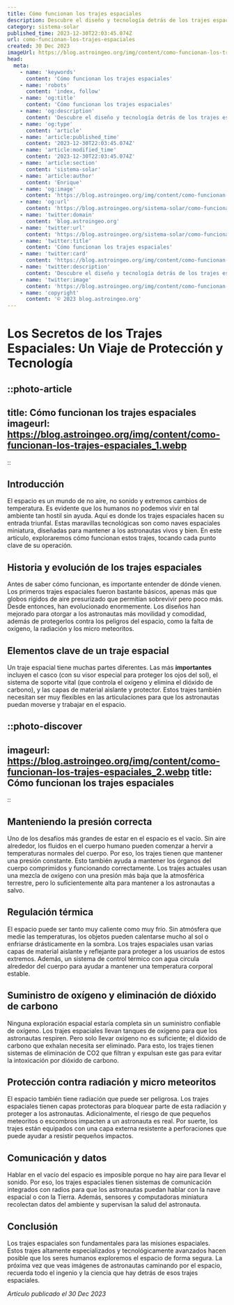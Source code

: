 ```yaml
---
title: Cómo funcionan los trajes espaciales
description: Descubre el diseño y tecnología detrás de los trajes espaciales que protegen a los astronautas en el hostil entorno del espacio.
category: sistema-solar
published_time: 2023-12-30T22:03:45.074Z
url: como-funcionan-los-trajes-espaciales
created: 30 Dec 2023
imageUrl: https://blog.astroingeo.org/img/content/como-funcionan-los-trajes-espaciales_1.webp
head:
  meta:
    - name: 'keywords'
      content: 'Cómo funcionan los trajes espaciales'
    - name: 'robots'
      content: 'index, follow'
    - name: 'og:title'
      content: 'Cómo funcionan los trajes espaciales'
    - name: 'og:description'
      content: 'Descubre el diseño y tecnología detrás de los trajes espaciales que protegen a los astronautas en el hostil entorno del espacio.'
    - name: 'og:type'
      content: 'article'
    - name: 'article:published_time'
      content: '2023-12-30T22:03:45.074Z'
    - name: 'article:modified_time'
      content: '2023-12-30T22:03:45.074Z'
    - name: 'article:section'
      content: 'sistema-solar'
    - name: 'article:author'
      content: 'Enrique'
    - name: 'og:image'
      content: 'https://blog.astroingeo.org/img/content/como-funcionan-los-trajes-espaciales_1.webp'
    - name: 'og:url'
      content: 'https://blog.astroingeo.org/sistema-solar/como-funcionan-los-trajes-espaciales'
    - name: 'twitter:domain'
      content: 'blog.astroingeo.org'
    - name: 'twitter:url'
      content: 'https://blog.astroingeo.org/sistema-solar/como-funcionan-los-trajes-espaciales'
    - name: 'twitter:title'
      content: 'Cómo funcionan los trajes espaciales'
    - name: 'twitter:card'
      content: 'https://blog.astroingeo.org/img/content/como-funcionan-los-trajes-espaciales_1.webp'
    - name: 'twitter:description'
      content: 'Descubre el diseño y tecnología detrás de los trajes espaciales que protegen a los astronautas en el hostil entorno del espacio.'
    - name: 'twitter:image'
      content: 'https://blog.astroingeo.org/img/content/como-funcionan-los-trajes-espaciales_1.webp'
    - name: 'copyright'
      content: '© 2023 blog.astroingeo.org'
---
```

# Los Secretos de los Trajes Espaciales: Un Viaje de Protección y Tecnología

::photo-article
---
title: Cómo funcionan los trajes espaciales
imageurl: https://blog.astroingeo.org/img/content/como-funcionan-los-trajes-espaciales_1.webp
---
::

## Introducción
El espacio es un mundo de no aire, no sonido y extremos cambios de temperatura. Es evidente que los humanos no podemos vivir en tal ambiente tan hostil sin ayuda. Aquí es donde los trajes espaciales hacen su entrada triunfal. Estas maravillas tecnológicas son como naves espaciales miniatura, diseñadas para mantener a los astronautas vivos y bien. En este artículo, exploraremos cómo funcionan estos trajes, tocando cada punto clave de su operación. 

## Historia y evolución de los trajes espaciales
Antes de saber cómo funcionan, es importante entender de dónde vienen. Los primeros trajes espaciales fueron bastante básicos, apenas más que globos rígidos de aire presurizado que permitían sobrevivir pero poco más. Desde entonces, han evolucionado enormemente. Los diseños han mejorado para otorgar a los astronautas más movilidad y comodidad, además de protegerlos contra los peligros del espacio, como la falta de oxígeno, la radiación y los micro meteoritos.

## Elementos clave de un traje espacial
Un traje espacial tiene muchas partes diferentes. Las más **importantes** incluyen el casco (con su visor especial para proteger los ojos del sol), el sistema de soporte vital (que controla el oxígeno y elimina el dióxido de carbono), y las capas de material aislante y protector. Estos trajes también necesitan ser muy flexibles en las articulaciones para que los astronautas puedan moverse y trabajar en el espacio.


::photo-discover
---
imageurl: https://blog.astroingeo.org/img/content/como-funcionan-los-trajes-espaciales_2.webp
title: Cómo funcionan los trajes espaciales
---
::

## Manteniendo la presión correcta
Uno de los desafíos más grandes de estar en el espacio es el vacío. Sin aire alrededor, los fluidos en el cuerpo humano pueden comenzar a hervir a temperaturas normales del cuerpo. Por eso, los trajes tienen que mantener una presión constante. Esto también ayuda a mantener los órganos del cuerpo comprimidos y funcionando correctamente. Los trajes actuales usan una mezcla de oxígeno con una presión más baja que la atmosférica terrestre, pero lo suficientemente alta para mantener a los astronautas a salvo.

## Regulación térmica
El espacio puede ser tanto muy caliente como muy frío. Sin atmósfera que medie las temperaturas, los objetos pueden calentarse mucho al sol o enfriarse drásticamente en la sombra. Los trajes espaciales usan varias capas de material aislante y reflejante para proteger a los usuarios de estos extremos. Además, un sistema de control térmico con agua circula alrededor del cuerpo para ayudar a mantener una temperatura corporal estable.

## Suministro de oxígeno y eliminación de dióxido de carbono
Ninguna exploración espacial estaría completa sin un suministro confiable de oxígeno. Los trajes espaciales llevan tanques de oxígeno para que los astronautas respiren. Pero solo llevar oxígeno no es suficiente; el dióxido de carbono que exhalan necesita ser eliminado. Para esto, los trajes tienen sistemas de eliminación de CO2 que filtran y expulsan este gas para evitar la intoxicación por dióxido de carbono.

## Protección contra radiación y micro meteoritos
El espacio también tiene radiación que puede ser peligrosa. Los trajes espaciales tienen capas protectoras para bloquear parte de esta radiación y proteger a los astronautas. Adicionalmente, el riesgo de que pequeños meteoritos o escombros impacten a un astronauta es real. Por suerte, los trajes están equipados con una capa externa resistente a perforaciones que puede ayudar a resistir pequeños impactos.

## Comunicación y datos
Hablar en el vacío del espacio es imposible porque no hay aire para llevar el sonido. Por eso, los trajes espaciales tienen sistemas de comunicación integrados con radios para que los astronautas puedan hablar con la nave espacial o con la Tierra. Además, sensores y computadoras miniatura recolectan datos del ambiente y supervisan la salud del astronauta.

## Conclusión
Los trajes espaciales son fundamentales para las misiones espaciales. Estos trajes altamente especializados y tecnológicamente avanzados hacen posible que los seres humanos exploremos el espacio de forma segura. La próxima vez que veas imágenes de astronautas caminando por el espacio, recuerda todo el ingenio y la ciencia que hay detrás de esos trajes espaciales.

_Artículo publicado el 30 Dec 2023_